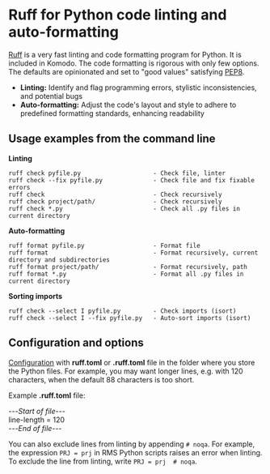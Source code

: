 # Ruff for Python code linting and auto-formatting

[Ruff](https://docs.astral.sh/ruff/) is a very fast linting and code formatting
program for Python. It is included in Komodo. The code formatting is rigorous
with only few options. The defaults are opinionated and set to "good values"
satisfying [PEP8](https://peps.python.org/pep-0008/).

- **Linting:** Identify and flag programming errors, stylistic inconsistencies, and potential bugs
- **Auto-formatting:** Adjust the code's layout and style to adhere to predefined formatting standards, enhancing readability

## Usage examples from the command line

**Linting**
```
ruff check pyfile.py                    - Check file, linter
ruff check --fix pyfile.py              - Check file and fix fixable errors
ruff check                              - Check recursively
ruff check project/path/                - Check recursively
ruff check *.py                         - Check all .py files in current directory
```

**Auto-formatting**
 ```
ruff format pyfile.py                   - Format file
ruff format                             - Format recursively, current directory and subdirectories
ruff format project/path/               - Format recursively, path
ruff format *.py                        - Format all .py files in current directory
```

**Sorting imports**
```
ruff check --select I pyfile.py         - Check imports (isort)
ruff check --select I --fix pyfile.py   - Auto-sort imports (isort)
```

## Configuration and options

[Configuration](https://docs.astral.sh/ruff/configuration/) with **ruff.toml** or **.ruff.toml** file in the folder where you store the Python files.
For example, you may want longer lines, e.g. with 120 characters, when the default 88 characters is too short.

Example **.ruff.toml** file:

---*Start of file*---<br>
line-length = 120<br>
---*End of file*---

You can also exclude lines from linting by appending `# noqa`.
For example, the expression `PRJ = prj` in RMS Python scripts raises an error when linting.
To exclude the line from linting, write `PRJ = prj  # noqa`.
